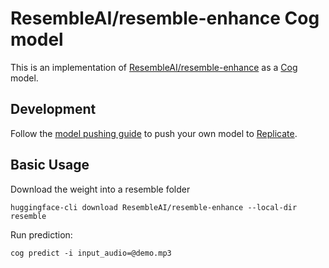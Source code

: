 # ResembleAI/resemble-enhance Cog model

This is an implementation of [ResembleAI/resemble-enhance](https://github.com/resemble-ai/resemble-enhance) as a [Cog](https://github.com/replicate/cog) model.

## Development

Follow the [model pushing guide](https://replicate.com/docs/guides/push-a-model) to push your own model to [Replicate](https://replicate.com).
    
## Basic Usage

Download the weight into a resemble folder

    huggingface-cli download ResembleAI/resemble-enhance --local-dir resemble

Run prediction:

    cog predict -i input_audio=@demo.mp3

